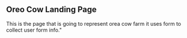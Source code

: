 ## Oreo Cow Landing Page 
This is the page that is going to represent orea cow farm it uses form to collect user form info."